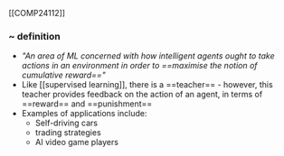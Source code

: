 [[COMP24112]]

### ~ definition
- *"An area of ML concerned with how intelligent agents ought to take actions in an environment in order to ==maximise the notion of cumulative reward=="*
- Like [[supervised learning]], there is a ==teacher== - however, this teacher provides feedback on the action of an agent, in terms of ==reward== and ==punishment==
- Examples of applications include:
	- Self-driving cars
	- trading strategies
	- AI video game players